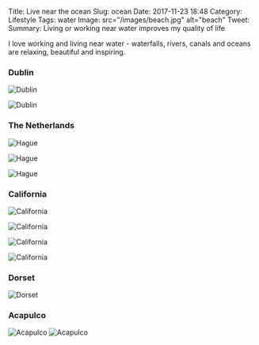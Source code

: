 Title: Live near the ocean
Slug: ocean
Date: 2017-11-23 18:48
Category:  Lifestyle 
Tags: water
Image: src="/images/beach.jpg" alt="beach"
Tweet: 
Summary: Living or working near water improves my quality of life

I love working and living near water - waterfalls, rivers, canals and oceans  are relaxing, beautiful and inspiring.

### Dublin

![Dublin]({filename}../images/dublin.jpg)

![Dublin]({filename}../images/dublin1.jpg)

### The Netherlands

![Hague]({filename}../images/hague.jpg)

![Hague]({filename}../images/amsterdam3.jpg)

![Hague]({filename}../images/amsterdam1.jpg)

### California

![California]({filename}../images/california3.jpg)

![California]({filename}../images/california2.jpg)

![California]({filename}../images/california7.jpg)

![California]({filename}../images/california9.jpg)

### Dorset

![Dorset]({filename}../images/dorset.jpg)

### Acapulco

![Acapulco]({filename}../images/mex1.jpg)
![Acapulco]({filename}../images/mex2.jpg)